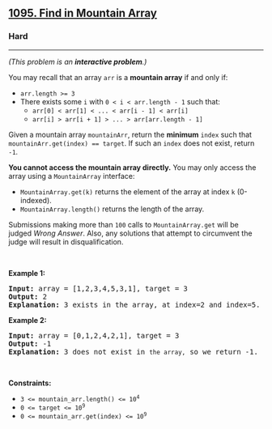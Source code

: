 <h2><a href="https://leetcode.com/problems/find-in-mountain-array/">1095. Find in Mountain Array</a></h2><h3>Hard</h3><hr><div><p><em>(This problem is an <strong>interactive problem</strong>.)</em></p>

<p>You may recall that an array <code>arr</code> is a <strong>mountain array</strong> if and only if:</p>

<ul>
	<li><code>arr.length &gt;= 3</code></li>
	<li>There exists some <code>i</code> with <code>0 &lt; i &lt; arr.length - 1</code> such that:
	<ul>
		<li><code>arr[0] &lt; arr[1] &lt; ... &lt; arr[i - 1] &lt; arr[i]</code></li>
		<li><code>arr[i] &gt; arr[i + 1] &gt; ... &gt; arr[arr.length - 1]</code></li>
	</ul>
	</li>
</ul>

<p>Given a mountain array <code>mountainArr</code>, return the <strong>minimum</strong> <code>index</code> such that <code>mountainArr.get(index) == target</code>. If such an <code>index</code> does not exist, return <code>-1</code>.</p>

<p><strong>You cannot access the mountain array directly.</strong> You may only access the array using a <code>MountainArray</code> interface:</p>

<ul>
	<li><code>MountainArray.get(k)</code> returns the element of the array at index <code>k</code> (0-indexed).</li>
	<li><code>MountainArray.length()</code> returns the length of the array.</li>
</ul>

<p>Submissions making more than <code>100</code> calls to <code>MountainArray.get</code> will be judged <em>Wrong Answer</em>. Also, any solutions that attempt to circumvent the judge will result in disqualification.</p>

<p>&nbsp;</p>
<p><strong>Example 1:</strong></p>

<pre><strong>Input:</strong> array = [1,2,3,4,5,3,1], target = 3
<strong>Output:</strong> 2
<strong>Explanation:</strong> 3 exists in the array, at index=2 and index=5. Return the minimum index, which is 2.</pre>

<p><strong>Example 2:</strong></p>

<pre><strong>Input:</strong> array = [0,1,2,4,2,1], target = 3
<strong>Output:</strong> -1
<strong>Explanation:</strong> 3 does not exist in <code>the array,</code> so we return -1.
</pre>

<p>&nbsp;</p>
<p><strong>Constraints:</strong></p>

<ul>
	<li><code>3 &lt;= mountain_arr.length() &lt;= 10<sup>4</sup></code></li>
	<li><code>0 &lt;= target &lt;= 10<sup>9</sup></code></li>
	<li><code>0 &lt;= mountain_arr.get(index) &lt;= 10<sup>9</sup></code></li>
</ul>
</div>